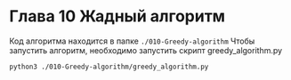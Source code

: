 # Глава 10 Жадный алгоритм
Код алгоритма находится в папке `./010-Greedy-algorithm`
Чтобы запустить алгоритм, необходимо запустить скрипт greedy_algorithm.py 
```bash
python3 ./010-Greedy-algorithm/greedy_algorithm.py 
```
